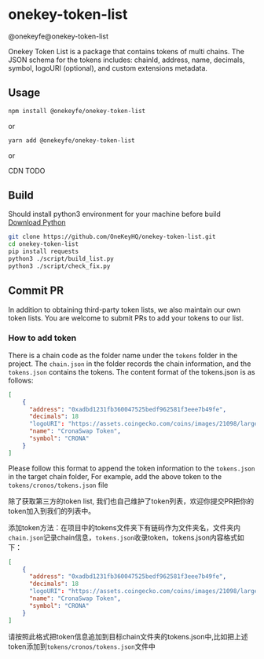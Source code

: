 # onekey-token-list

@onekeyfe@onekey-token-list

 Onekey Token List is a package that contains tokens of multi chains. The JSON schema for the tokens includes: chainId, address, name, decimals, symbol, logoURI (optional), and custom extensions metadata.

## Usage

```bash
npm install @onekeyfe/onekey-token-list
```
or

```bash
yarn add @onekeyfe/onekey-token-list
```

or 

CDN TODO

## Build

Should install python3 environment for your machine before build  
[Download Python](https://www.python.org/downloads/)

```bash
git clone https://github.com/OneKeyHQ/onekey-token-list.git
cd onekey-token-list
pip install requests
python3 ./script/build_list.py
python3 ./script/check_fix.py
```

## Commit PR

In addition to obtaining third-party token lists, we also maintain our own token lists. You are welcome to submit PRs to add your tokens to our list.

### How to add token
There is a chain code as the folder name under the `tokens` folder in the project. The `chain.json` in the folder records the chain information, and the `tokens.json` contains the tokens. The content format of the tokens.json is as follows:
```json
[
    {
      "address": "0xadbd1231fb360047525bedf962581f3eee7b49fe",
      "decimals": 18
      "logoURI": "https://assets.coingecko.com/coins/images/21098/large/logox200.png?1638324977",
      "name": "CronaSwap Token",
      "symbol": "CRONA"
    }
]
```
Please follow this format to append the token information to the `tokens.json` in the target chain folder, For example, add the above token to the `tokens/cronos/tokens.json` file

除了获取第三方的token list, 我们也自己维护了token列表，欢迎你提交PR把你的token加入到我们的列表中。

添加token方法：在项目中的tokens文件夹下有链码作为文件夹名，文件夹内`chain.json`记录chain信息，`tokens.json`收录token，tokens.json内容格式如下：
```json
[
    {
      "address": "0xadbd1231fb360047525bedf962581f3eee7b49fe",
      "decimals": 18
      "logoURI": "https://assets.coingecko.com/coins/images/21098/large/logox200.png?1638324977",
      "name": "CronaSwap Token",
      "symbol": "CRONA"
    }
]
```
请按照此格式把token信息追加到目标chain文件夹的tokens.json中,比如把上述token添加到`tokens/cronos/tokens.json`文件中